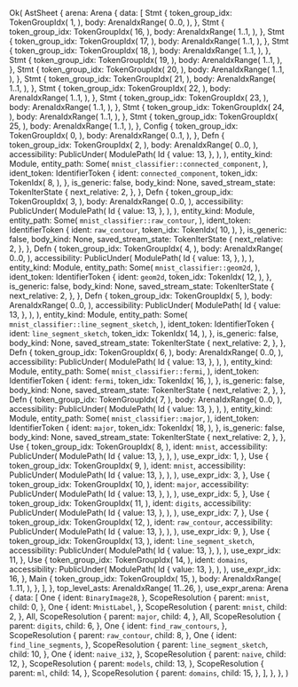 Ok(
    AstSheet {
        arena: Arena {
            data: [
                Stmt {
                    token_group_idx: TokenGroupIdx(
                        1,
                    ),
                    body: ArenaIdxRange(
                        0..0,
                    ),
                },
                Stmt {
                    token_group_idx: TokenGroupIdx(
                        16,
                    ),
                    body: ArenaIdxRange(
                        1..1,
                    ),
                },
                Stmt {
                    token_group_idx: TokenGroupIdx(
                        17,
                    ),
                    body: ArenaIdxRange(
                        1..1,
                    ),
                },
                Stmt {
                    token_group_idx: TokenGroupIdx(
                        18,
                    ),
                    body: ArenaIdxRange(
                        1..1,
                    ),
                },
                Stmt {
                    token_group_idx: TokenGroupIdx(
                        19,
                    ),
                    body: ArenaIdxRange(
                        1..1,
                    ),
                },
                Stmt {
                    token_group_idx: TokenGroupIdx(
                        20,
                    ),
                    body: ArenaIdxRange(
                        1..1,
                    ),
                },
                Stmt {
                    token_group_idx: TokenGroupIdx(
                        21,
                    ),
                    body: ArenaIdxRange(
                        1..1,
                    ),
                },
                Stmt {
                    token_group_idx: TokenGroupIdx(
                        22,
                    ),
                    body: ArenaIdxRange(
                        1..1,
                    ),
                },
                Stmt {
                    token_group_idx: TokenGroupIdx(
                        23,
                    ),
                    body: ArenaIdxRange(
                        1..1,
                    ),
                },
                Stmt {
                    token_group_idx: TokenGroupIdx(
                        24,
                    ),
                    body: ArenaIdxRange(
                        1..1,
                    ),
                },
                Stmt {
                    token_group_idx: TokenGroupIdx(
                        25,
                    ),
                    body: ArenaIdxRange(
                        1..1,
                    ),
                },
                Config {
                    token_group_idx: TokenGroupIdx(
                        0,
                    ),
                    body: ArenaIdxRange(
                        0..1,
                    ),
                },
                Defn {
                    token_group_idx: TokenGroupIdx(
                        2,
                    ),
                    body: ArenaIdxRange(
                        0..0,
                    ),
                    accessibility: PublicUnder(
                        ModulePath(
                            Id {
                                value: 13,
                            },
                        ),
                    ),
                    entity_kind: Module,
                    entity_path: Some(
                        `mnist_classifier::connected_component`,
                    ),
                    ident_token: IdentifierToken {
                        ident: `connected_component`,
                        token_idx: TokenIdx(
                            8,
                        ),
                    },
                    is_generic: false,
                    body_kind: None,
                    saved_stream_state: TokenIterState {
                        next_relative: 2,
                    },
                },
                Defn {
                    token_group_idx: TokenGroupIdx(
                        3,
                    ),
                    body: ArenaIdxRange(
                        0..0,
                    ),
                    accessibility: PublicUnder(
                        ModulePath(
                            Id {
                                value: 13,
                            },
                        ),
                    ),
                    entity_kind: Module,
                    entity_path: Some(
                        `mnist_classifier::raw_contour`,
                    ),
                    ident_token: IdentifierToken {
                        ident: `raw_contour`,
                        token_idx: TokenIdx(
                            10,
                        ),
                    },
                    is_generic: false,
                    body_kind: None,
                    saved_stream_state: TokenIterState {
                        next_relative: 2,
                    },
                },
                Defn {
                    token_group_idx: TokenGroupIdx(
                        4,
                    ),
                    body: ArenaIdxRange(
                        0..0,
                    ),
                    accessibility: PublicUnder(
                        ModulePath(
                            Id {
                                value: 13,
                            },
                        ),
                    ),
                    entity_kind: Module,
                    entity_path: Some(
                        `mnist_classifier::geom2d`,
                    ),
                    ident_token: IdentifierToken {
                        ident: `geom2d`,
                        token_idx: TokenIdx(
                            12,
                        ),
                    },
                    is_generic: false,
                    body_kind: None,
                    saved_stream_state: TokenIterState {
                        next_relative: 2,
                    },
                },
                Defn {
                    token_group_idx: TokenGroupIdx(
                        5,
                    ),
                    body: ArenaIdxRange(
                        0..0,
                    ),
                    accessibility: PublicUnder(
                        ModulePath(
                            Id {
                                value: 13,
                            },
                        ),
                    ),
                    entity_kind: Module,
                    entity_path: Some(
                        `mnist_classifier::line_segment_sketch`,
                    ),
                    ident_token: IdentifierToken {
                        ident: `line_segment_sketch`,
                        token_idx: TokenIdx(
                            14,
                        ),
                    },
                    is_generic: false,
                    body_kind: None,
                    saved_stream_state: TokenIterState {
                        next_relative: 2,
                    },
                },
                Defn {
                    token_group_idx: TokenGroupIdx(
                        6,
                    ),
                    body: ArenaIdxRange(
                        0..0,
                    ),
                    accessibility: PublicUnder(
                        ModulePath(
                            Id {
                                value: 13,
                            },
                        ),
                    ),
                    entity_kind: Module,
                    entity_path: Some(
                        `mnist_classifier::fermi`,
                    ),
                    ident_token: IdentifierToken {
                        ident: `fermi`,
                        token_idx: TokenIdx(
                            16,
                        ),
                    },
                    is_generic: false,
                    body_kind: None,
                    saved_stream_state: TokenIterState {
                        next_relative: 2,
                    },
                },
                Defn {
                    token_group_idx: TokenGroupIdx(
                        7,
                    ),
                    body: ArenaIdxRange(
                        0..0,
                    ),
                    accessibility: PublicUnder(
                        ModulePath(
                            Id {
                                value: 13,
                            },
                        ),
                    ),
                    entity_kind: Module,
                    entity_path: Some(
                        `mnist_classifier::major`,
                    ),
                    ident_token: IdentifierToken {
                        ident: `major`,
                        token_idx: TokenIdx(
                            18,
                        ),
                    },
                    is_generic: false,
                    body_kind: None,
                    saved_stream_state: TokenIterState {
                        next_relative: 2,
                    },
                },
                Use {
                    token_group_idx: TokenGroupIdx(
                        8,
                    ),
                    ident: `mnist`,
                    accessibility: PublicUnder(
                        ModulePath(
                            Id {
                                value: 13,
                            },
                        ),
                    ),
                    use_expr_idx: 1,
                },
                Use {
                    token_group_idx: TokenGroupIdx(
                        9,
                    ),
                    ident: `mnist`,
                    accessibility: PublicUnder(
                        ModulePath(
                            Id {
                                value: 13,
                            },
                        ),
                    ),
                    use_expr_idx: 3,
                },
                Use {
                    token_group_idx: TokenGroupIdx(
                        10,
                    ),
                    ident: `major`,
                    accessibility: PublicUnder(
                        ModulePath(
                            Id {
                                value: 13,
                            },
                        ),
                    ),
                    use_expr_idx: 5,
                },
                Use {
                    token_group_idx: TokenGroupIdx(
                        11,
                    ),
                    ident: `digits`,
                    accessibility: PublicUnder(
                        ModulePath(
                            Id {
                                value: 13,
                            },
                        ),
                    ),
                    use_expr_idx: 7,
                },
                Use {
                    token_group_idx: TokenGroupIdx(
                        12,
                    ),
                    ident: `raw_contour`,
                    accessibility: PublicUnder(
                        ModulePath(
                            Id {
                                value: 13,
                            },
                        ),
                    ),
                    use_expr_idx: 9,
                },
                Use {
                    token_group_idx: TokenGroupIdx(
                        13,
                    ),
                    ident: `line_segment_sketch`,
                    accessibility: PublicUnder(
                        ModulePath(
                            Id {
                                value: 13,
                            },
                        ),
                    ),
                    use_expr_idx: 11,
                },
                Use {
                    token_group_idx: TokenGroupIdx(
                        14,
                    ),
                    ident: `domains`,
                    accessibility: PublicUnder(
                        ModulePath(
                            Id {
                                value: 13,
                            },
                        ),
                    ),
                    use_expr_idx: 16,
                },
                Main {
                    token_group_idx: TokenGroupIdx(
                        15,
                    ),
                    body: ArenaIdxRange(
                        1..11,
                    ),
                },
            ],
        },
        top_level_asts: ArenaIdxRange(
            11..26,
        ),
        use_expr_arena: Arena {
            data: [
                One {
                    ident: `BinaryImage28`,
                },
                ScopeResolution {
                    parent: `mnist`,
                    child: 0,
                },
                One {
                    ident: `MnistLabel`,
                },
                ScopeResolution {
                    parent: `mnist`,
                    child: 2,
                },
                All,
                ScopeResolution {
                    parent: `major`,
                    child: 4,
                },
                All,
                ScopeResolution {
                    parent: `digits`,
                    child: 6,
                },
                One {
                    ident: `find_raw_contours`,
                },
                ScopeResolution {
                    parent: `raw_contour`,
                    child: 8,
                },
                One {
                    ident: `find_line_segments`,
                },
                ScopeResolution {
                    parent: `line_segment_sketch`,
                    child: 10,
                },
                One {
                    ident: `naive_i32`,
                },
                ScopeResolution {
                    parent: `naive`,
                    child: 12,
                },
                ScopeResolution {
                    parent: `models`,
                    child: 13,
                },
                ScopeResolution {
                    parent: `ml`,
                    child: 14,
                },
                ScopeResolution {
                    parent: `domains`,
                    child: 15,
                },
            ],
        },
    },
)